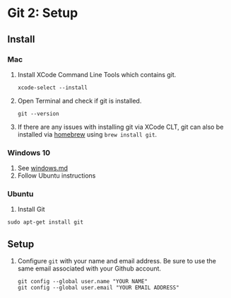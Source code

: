 # Git 2: Setup

## Install

### Mac

1. Install XCode Command Line Tools which contains git.

	```
	xcode-select --install
	```

2. Open Terminal and check if git is installed.

	```
	git --version
	```

3. If there are any issues with installing git via XCode CLT, git can also be installed via [homebrew](https://brew.sh/) using `brew install git`.

### Windows 10

1. See [windows.md](../windows.md)
2. Follow Ubuntu instructions

### Ubuntu

1. Install Git

```
sudo apt-get install git
```

## Setup

1. Configure `git` with your name and email address. Be sure to use the same email associated with your Github account.

	```
	git config --global user.name "YOUR NAME"
	git config --global user.email "YOUR EMAIL ADDRESS"
	```

